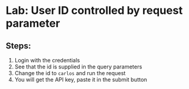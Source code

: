 # Lab: User ID controlled by request parameter

## Steps:

1. Login with the credentials
2. See that the id is supplied in the query parameters
3. Change the id to `carlos` and run the request
4. You will get the API key, paste it in the submit button
